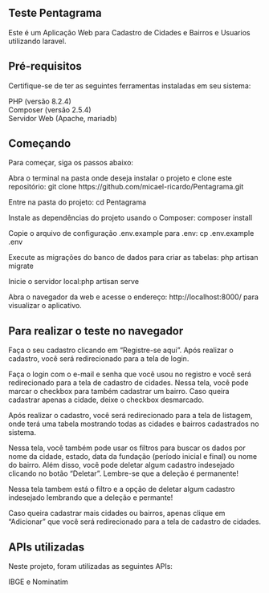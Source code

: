 ## Teste Pentagrama

Este é um Aplicação Web para Cadastro de Cidades e Bairros e Usuarios utilizando laravel.<br>

## Pré-requisitos
Certifique-se de ter as seguintes ferramentas instaladas em seu sistema:<br>

PHP (versão 8.2.4)<br>
Composer (versão 2.5.4)<br>
Servidor Web (Apache, mariadb)<br>

## Começando

Para começar, siga os passos abaixo:<br>

<p>Abra o terminal na pasta onde deseja instalar o projeto e clone este repositório: git clone https://github.com/micael-ricardo/Pentagrama.git
<p>Entre na pasta do projeto: cd Pentagrama
<p>Instale as dependências do projeto usando o Composer: composer install
<p>Copie o arquivo de configuração .env.example para .env: cp .env.example .env
<p>Execute as migrações do banco de dados para criar as tabelas: php artisan migrate
<p>Inicie o servidor local:php artisan serve

Abra o navegador da web e acesse o endereço: http://localhost:8000/ para visualizar o aplicativo.<br>

## Para realizar o teste no navegador
<p>Faça o seu cadastro clicando em “Registre-se aqui”. Após realizar o cadastro, você será redirecionado para a tela de login.
<p>Faça o login com o e-mail e senha que você usou no registro e você será redirecionado para a tela de cadastro de cidades. Nessa tela, você pode marcar o checkbox para também cadastrar um bairro. Caso queira cadastrar apenas a cidade, deixe o checkbox desmarcado.
<p>Após realizar o cadastro, você será redirecionado para a tela de listagem, onde terá uma tabela mostrando todas as cidades e bairros cadastrados no sistema.
<p>Nessa tela, você também pode usar os filtros para buscar os dados por nome da cidade, estado, data da fundação (período inicial e final) ou nome do bairro. Além disso, você pode deletar algum cadastro indesejado clicando no botão “Deletar”. Lembre-se que a deleção é permanente!
<p>Nessa tela tambem está o filtro e a opção de deletar algum cadastro indesejado lembrando que a deleção e permante! 
<p>Caso queira cadastrar mais cidades ou bairros, apenas clique em “Adicionar” que você será redirecionado para a tela de cadastro de cidades.

## APIs utilizadas

<p>Neste projeto, foram utilizadas as seguintes APIs:

<p>IBGE e Nominatim
